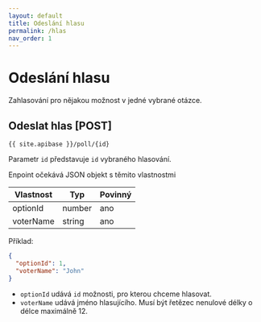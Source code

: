 ```yaml
---
layout: default
title: Odeslání hlasu
permalink: /hlas
nav_order: 1
---
```


# Odeslání hlasu

Zahlasování pro nějakou možnost v jedné vybrané otázce. 

## Odeslat hlas [POST]

`{{ site.apibase }}/poll/{id}`

Parametr `id` představuje `id` vybraného hlasování.

Enpoint očekává JSON objekt s těmito vlastnostmi

| Vlastnost  | Typ    | Povinný |
|------------|--------|---------|
| optionId   | number | ano     |
| voterName  | string | ano     |

Příklad:

```json
{
  "optionId": 1,
  "voterName": "John"
}
```

- `optionId` udává `id` možnosti, pro kterou chceme hlasovat.
- `voterName` udává jméno hlasujícího. Musí být řetězec nenulové délky o délce maximálně 12.
